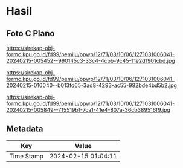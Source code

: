# Hasil

## Foto C Plano

https://sirekap-obj-formc.kpu.go.id/fd99/pemilu/ppwp/12/71/03/10/06/1271031006041-20240215-005452--990145c3-33c4-4cbb-9c45-11e2d1901cbd.jpg

https://sirekap-obj-formc.kpu.go.id/fd99/pemilu/ppwp/12/71/03/10/06/1271031006041-20240215-010040--b013fd65-3ad8-4293-ac55-992bde4bd5b2.jpg

https://sirekap-obj-formc.kpu.go.id/fd99/pemilu/ppwp/12/71/03/10/06/1271031006041-20240215-005849--715519b1-7ca1-41e4-807a-36cb389516f9.jpg


## Metadata

| Key        | Value               |
| ---------- | ------------------- |
| Time Stamp | 2024-02-15 01:04:11 |



